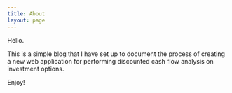 ```yaml
---
title: About
layout: page
---
```


Hello.

This is a simple blog that I have set up to document the process of creating a
new web application for performing discounted cash flow analysis on investment
options.

Enjoy!
